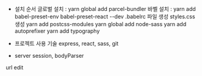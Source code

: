 * 설치 순서
글로벌 설치 : yarn global add parcel-bundler
바벨 설치 : yarn add babel-preset-env babel-preset-react --dev
.babelrc 파일 생성
styles.css 생성 
yarn add postcss-modules
yarn global add node-sass
yarn add autoprefixer
yarn add typography

* 프로젝트 사용 기술
express, react, sass, git

* server 
session, bodyParser

url edit
